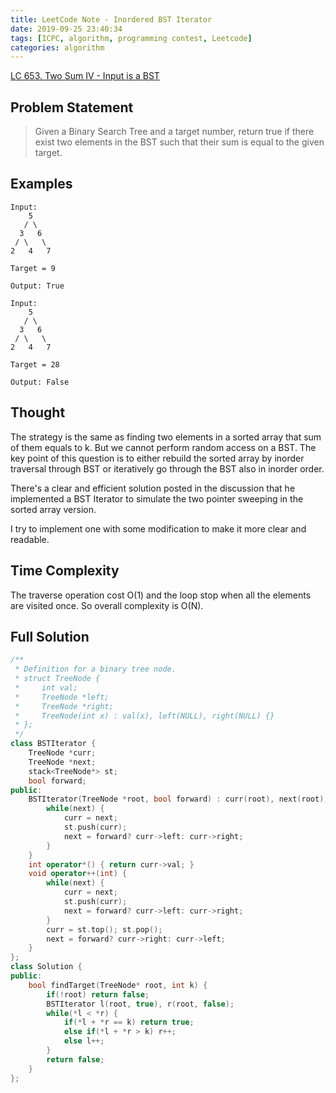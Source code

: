 ```yaml
---
title: LeetCode Note - Inordered BST Iterator
date: 2019-09-25 23:40:34
tags: [ICPC, algorithm, programming contest, Leetcode]
categories: algorithm
---
```


[LC 653. Two Sum IV - Input is a BST](https://leetcode.com/problems/two-sum-iv-input-is-a-bst/)

## Problem Statement
> Given a Binary Search Tree and a target number, return true if there exist two elements in the BST such that their sum is equal to the given target.

## Examples
```
Input:
    5
   / \
  3   6
 / \   \
2   4   7

Target = 9

Output: True
```
```
Input:
    5
   / \
  3   6
 / \   \
2   4   7

Target = 28

Output: False
```

## Thought

The strategy is the same as finding two elements in a sorted array that sum of them equals to k. But we cannot perform random access on a BST. The key point of this question is to either rebuild the sorted array by inorder traversal through BST or iteratively go through the BST also in inorder order.

There's a clear and efficient solution posted in the discussion that he implemented a BST Iterator to simulate the two pointer sweeping in the sorted array version.

I try to implement one with some modification to make it more clear and readable.

## Time Complexity

The traverse operation cost O(1) and the loop stop when all the elements are visited once. So overall complexity is O(N).

## Full Solution
```cpp
/**
 * Definition for a binary tree node.
 * struct TreeNode {
 *     int val;
 *     TreeNode *left;
 *     TreeNode *right;
 *     TreeNode(int x) : val(x), left(NULL), right(NULL) {}
 * };
 */
class BSTIterator {
    TreeNode *curr;
    TreeNode *next;
    stack<TreeNode*> st;
    bool forward;
public:
    BSTIterator(TreeNode *root, bool forward) : curr(root), next(root), forward(forward) {
        while(next) {
            curr = next;
            st.push(curr);
            next = forward? curr->left: curr->right;
        }
    }
    int operator*() { return curr->val; }
    void operator++(int) {
        while(next) {
            curr = next;
            st.push(curr);
            next = forward? curr->left: curr->right;
        }
        curr = st.top(); st.pop();
        next = forward? curr->right: curr->left;
    }
};
class Solution {
public:
    bool findTarget(TreeNode* root, int k) {
        if(!root) return false;
        BSTIterator l(root, true), r(root, false);
        while(*l < *r) {
            if(*l + *r == k) return true;
            else if(*l + *r > k) r++;
            else l++;
        }
        return false;
    }
};
```
